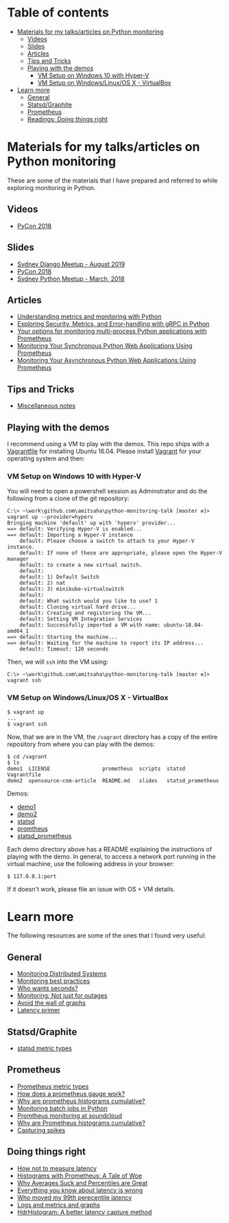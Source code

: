 # Table of contents

* [Materials for my talks/articles on Python monitoring](./README.md#materials-for-my-talksarticles-on-python-monitoring)
  * [Videos](./README.md#videos)
  * [Slides](./README.md#slides)
  * [Articles](./README.md#articles)
  * [Tips and Tricks](./README.md#tips-and-tricks)
  * [Playing with the demos](./README.md#playing-with-the-demos)
    * [VM Setup on Windows 10 with Hyper-V](./README.md#vm-setup-on-windows-10-with-hyper-v)
    * [VM Setup on Windows/Linux/OS X - VirtualBox](./README.md#vm-setup-on-windowslinuxos-x---virtualbox)
* [Learn more](./README.md#learn-more)
   * [General](./README.md#general)
   * [Statsd/Graphite](./README.md#statsdgraphite)
   * [Prometheus](./README.md#prometheus)
   * [Readings: Doing things right](./README.md#doing-things-right)


# Materials for my talks/articles on Python monitoring

These are some of the materials that I have prepared and referred to while exploring monitoring in Python.

## Videos

- [PyCon 2018](https://www.youtube.com/watch?reload=9&v=R4kMwckrUlg)

## Slides

- [Sydney Django Meetup - August 2019](./slides/Django-monitoring-with-prometheus.pdf)
- [PyCon 2018](./slides/pycon-2018.pdf)
- [Sydney Python Meetup - March, 2018](./slides/sypy.pdf)


## Articles

- [Understanding metrics and monitoring with Python](https://opensource.com/article/18/4/metrics-monitoring-and-python)
- [Exploring Security, Metrics, and Error-handling with gRPC in Python](https://blog.codeship.com/exploring-security-metrics-and-error-handling-with-grpc-in-python/)
- [Your options for monitoring multi-process Python applications with Prometheus](http://echorand.me/your-options-for-monitoring-multi-process-python-applications-with-prometheus.html)
- [Monitoring Your Synchronous Python Web Applications Using Prometheus](https://blog.codeship.com/monitoring-your-synchronous-python-web-applications-using-prometheus/)
- [Monitoring Your Asynchronous Python Web Applications Using Prometheus](https://blog.codeship.com/monitoring-your-asynchronous-python-web-applications-using-prometheus/)

## Tips and Tricks

- [Miscellaneous notes](./miscellaneous-notes.md)

## Playing with the demos

I recommend using a VM to play with the demos. This repo ships with a [Vagrantfile](./Vagrantfile)
for installing Ubuntu 16.04. Please install [Vagrant](https://vagrantup.com) for your operating system and then:

### VM Setup on Windows 10 with Hyper-V

You will need to open a powershell session as Adminstrator and do the following from a clone of 
the git repository:

```
C:\> ~\work\github.com\amitsaha\python-monitoring-talk [master ≡]> vagrant up --provider=hyperv
Bringing machine 'default' up with 'hyperv' provider...
==> default: Verifying Hyper-V is enabled...
==> default: Importing a Hyper-V instance
    default: Please choose a switch to attach to your Hyper-V instance.
    default: If none of these are appropriate, please open the Hyper-V manager
    default: to create a new virtual switch.
    default:
    default: 1) Default Switch
    default: 2) nat
    default: 3) minikube-virtualswitch
    default:
    default: What switch would you like to use? 1
    default: Cloning virtual hard drive...
    default: Creating and registering the VM...
    default: Setting VM Integration Services
    default: Successfully imported a VM with name: ubuntu-18.04-amd64_1
==> default: Starting the machine...
==> default: Waiting for the machine to report its IP address...
    default: Timeout: 120 seconds
```

Then, we will `ssh` into the VM using:

```
C:\> ~\work\github.com\amitsaha\python-monitoring-talk [master ≡]> vagrant ssh
```
    
### VM Setup on Windows/Linux/OS X - VirtualBox

```
$ vagrant up
...
$ vagrant ssh
```


Now, that we are in the VM, the `/vagrant` directory has a copy of the entire repository from where you
can play with the demos:

```
$ cd /vagrant
$ ls
demo1  LICENSE                 prometheus  scripts  statsd             Vagrantfile
demo2  opensource-com-article  README.md   slides   statsd_prometheus
```

Demos:

- [demo1](./demo1)
- [demo2](./demo2)
- [statsd](./statsd)
- [promtheus](./prometheus)
- [statsd_prometheus](./statsd_prometheus)

Each demo directory above has a README explaining the instructions of playing with the demo. In general,
to access a network port running in the virtual machine, use the following address in your browser:

```
$ 127.0.0.1:port
```

If it doesn't work, please file an issue with OS + VM details.


# Learn more

The following resources are some of the ones that I found very useful:

## General

- [Monitoring Distributed Systems](https://landing.google.com/sre/book/chapters/monitoring-distributed-systems.html)
- [Monitoring best practices](http://www.integralist.co.uk/posts/monitoring-best-practices/?imm_mid=0fbebf&cmp=em-webops-na-na-newsltr_20180309)
- [Who wants seconds?](https://www.robustperception.io/who-wants-seconds/)
- [Monitoring: Not just for outages](https://www.robustperception.io/monitoring-not-just-for-outages)
- [Avoid the wall of graphs](https://www.robustperception.io/avoid-the-wall-of-graphs)
- [Latency primer](https://igor.io/latency/)

## Statsd/Graphite

- [statsd metric types](https://github.com/etsy/statsd/blob/master/docs/metric_types.md)

## Prometheus

- [Prometheus metric types](https://prometheus.io/docs/concepts/metric_types/)
- [How does a prometheus gauge work?](https://www.robustperception.io/how-does-a-prometheus-gauge-work/)
- [Why are prometheus histograms cumulative?](https://www.robustperception.io/why-are-prometheus-histograms-cumulative/)
- [Monitoring batch jobs in Python](https://www.robustperception.io/monitoring-batch-jobs-in-python/)
- [Promtheus monitoring at soundcloud](https://developers.soundcloud.com/blog/prometheus-monitoring-at-soundcloud)
- [Why are Prometheus histograms cumulative?](https://www.robustperception.io/why-are-prometheus-histograms-cumulative/)
- [Capturing spikes](https://utcc.utoronto.ca/~cks/space/blog/sysadmin/PrometheusSubqueriesForSpikes)

## Doing things right


- [How not to measure latency](https://www.youtube.com/watch?v=lJ8ydIuPFeU&feature=youtu.be)
- [Histograms with Prometheus: A Tale of Woe](http://linuxczar.net/blog/2017/06/15/prometheus-histogram-2/)
- [Why Averages Suck and Percentiles are Great](https://www.dynatrace.com/news/blog/why-averages-suck-and-percentiles-are-great/)
- [Everything you know about latency is wrong](https://bravenewgeek.com/everything-you-know-about-latency-is-wrong/)
- [Who moved my 99th perecentile latency](https://engineering.linkedin.com/performance/who-moved-my-99th-percentile-latency)
- [Logs and metrics and graphs](https://grafana.com/blog/2016/01/05/logs-and-metrics-and-graphs-oh-my/)
- [HdrHistogram: A better latency capture method ](http://psy-lob-saw.blogspot.com.au/2015/02/hdrhistogram-better-latency-capture.html)
